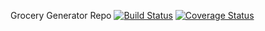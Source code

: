 Grocery Generator Repo
[![Build Status](https://travis-ci.org/imcdonald1/GroceryGenerator.svg?branch=master)](https://travis-ci.org/imcdonald1/GroceryGenerator)
[![Coverage Status](https://coveralls.io/repos/github/imcdonald1/GroceryGenerator/badge.svg?branch=master)](https://coveralls.io/github/imcdonald1/GroceryGenerator?branch=master)